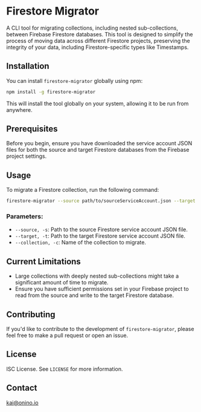 # Firestore Migrator

A CLI tool for migrating collections, including nested sub-collections, between Firebase Firestore databases. This tool is designed to simplify the process of moving data across different Firestore projects, preserving the integrity of your data, including Firestore-specific types like Timestamps.

## Installation

You can install `firestore-migrator` globally using npm:

```bash
npm install -g firestore-migrator
```

This will install the tool globally on your system, allowing it to be run from anywhere.

## Prerequisites

Before you begin, ensure you have downloaded the service account JSON files for both the source and target Firestore databases from the Firebase project settings.

## Usage

To migrate a Firestore collection, run the following command:

```bash
firestore-migrator --source path/to/sourceServiceAccount.json --target path/to/targetServiceAccount.json --collection yourCollectionName
```

### Parameters:

* `--source, -s`: Path to the source Firestore service account JSON file.
* `--target, -t`: Path to the target Firestore service account JSON file.
* `--collection, -c`: Name of the collection to migrate.

## Current Limitations

* Large collections with deeply nested sub-collections might take a significant amount of time to migrate.
* Ensure you have sufficient permissions set in your Firebase project to read from the source and write to the target Firestore database.

## Contributing

If you'd like to contribute to the development of `firestore-migrator`, please feel free to make a pull request or open an issue.

## License

ISC License. See `LICENSE` for more information.

## Contact

kai@onino.io
